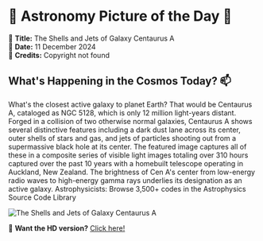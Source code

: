 # 🌌 **Astronomy Picture of the Day** 🌌

🔭 **Title:** The Shells and Jets of Galaxy Centaurus A  
📅 **Date:** 11 December 2024  
📸 **Credits:** Copyright not found  

## **What's Happening in the Cosmos Today?** 📫

What's the closest active galaxy to planet Earth? That would be Centaurus A, cataloged as NGC 5128, which is only 12 million light-years distant. Forged in a collision of two otherwise normal galaxies, Centaurus A shows several distinctive features including a dark dust lane across its center, outer shells of stars and gas, and jets of particles shooting out from a supermassive black hole at its center.  The featured image captures all of these in a composite series of visible light images totaling over 310 hours captured over the past 10 years with a homebuilt telescope operating in Auckland, New Zealand. The brightness of Cen A's center from low-energy radio waves to high-energy gamma rays underlies its designation as an active galaxy.    Astrophysicists: Browse 3,500+ codes in the Astrophysics Source Code Library


![The Shells and Jets of Galaxy Centaurus A](https://apod.nasa.gov/apod/image/2412/CenAShellsJets_Olsen_1080.jpg)

🌠 **Want the HD version?** [Click here!](https://apod.nasa.gov/apod/image/2412/CenAShellsJets_Olsen_6150.jpg)
